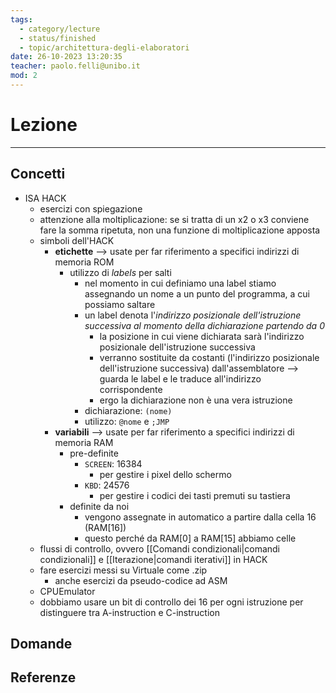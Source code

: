 ```yaml
---
tags:
  - category/lecture
  - status/finished
  - topic/architettura-degli-elaboratori
date: 26-10-2023 13:20:35
teacher: paolo.felli@unibo.it
mod: 2
---
```

# Lezione
---
## Concetti
- ISA HACK
	- esercizi con spiegazione
	- attenzione alla moltiplicazione: se si tratta di un x2 o x3 conviene fare la somma ripetuta, non una funzione di moltiplicazione apposta
	- simboli dell'HACK
		- **etichette** --> usate per far riferimento a specifici indirizzi di memoria ROM
			- utilizzo di _labels_ per salti
				- nel momento in cui definiamo una label stiamo assegnando un nome a un punto del programma, a cui possiamo saltare
				- un label denota l'_indirizzo posizionale dell'istruzione successiva al momento della dichiarazione partendo da 0_
					- la posizione in cui viene dichiarata sarà l'indirizzo posizionale dell'istruzione successiva
					- verranno sostituite da costanti (l'indirizzo posizionale dell'istruzione successiva) dall'assemblatore --> guarda le label e le traduce all'indirizzo corrispondente
					- ergo la dichiarazione non è una vera istruzione
				- dichiarazione: `(nome)`
				- utilizzo: `@nome` e `;JMP`
		- **variabili** --> usate per far riferimento a specifici indirizzi di memoria RAM
			- pre-definite
				- `SCREEN`: 16384
					- per gestire i pixel dello schermo
				- `KBD`: 24576
					- per gestire i codici dei tasti premuti su tastiera
			- definite da noi
				- vengono assegnate in automatico a partire dalla cella 16 (RAM[16])
				- questo perché da RAM[0] a RAM[15] abbiamo celle
	- flussi di controllo, ovvero [[Comandi condizionali|comandi condizionali]] e [[Iterazione|comandi iterativi]] in HACK
	- fare esercizi messi su Virtuale come .zip
		- anche esercizi da pseudo-codice ad ASM
	- CPUEmulator
	- dobbiamo usare un bit di controllo dei 16 per ogni istruzione per distinguere tra A-instruction e C-instruction

## Domande

## Referenze
